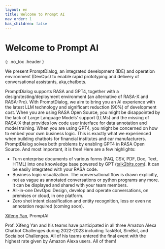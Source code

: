 ```yaml
---
layout: en
title: Welcome to Prompt AI
nav_order: 1
has_children: false
---
```

# Welcome to Prompt AI
{: .no_toc .header }

We present PromptDialog, an integrated development (IDE) and operation environment (DevOps) to enable rapid prototyping and delivery of conversational assistants, aka,chatbots. 

PromptDialog supports RASA and GPT4, together with a design/testing/deployment environment (an alternative of RASA-X and RASA-Pro).  With PromptDialog, we aim to bring you an AI experience with the latest LLM technology and significant reduction (90%) of development cost.
When you are using RASA Open Source, you might be disappointed by the lack of Large Language Models’ support (LLMs) and the missing of RASA-X that provides low code user interface for data annotation and model training.  When you are using GPT4, you might be concerned on how to embed your own business logic.  This is exactly what we experienced when building chatbots for financial institutes and car manufacturers.   PromptDialog solves both problems by enabling GPT4 in RASA Open Source.    And most important, it is free!  Here are a few highlights:
* Turn enterprise documents of various forms (FAQ, CSV, PDF, Doc, Text, HTML) into one knowledge base powered by GPT ([talk2bits.com](https://talk2bits.com)).  It can be easily integrated with your RASA code. 
* Business logic visualization.  The conversational flow is drawn explicitly, not as vague as annotated conversations or python programs any more.  It can be displayed and shared with your team members.
* All-in-one DevOps: Design, develop and operate conversations, on premises or cloud, in one platform.
* Zero shot intent classification and entity recognition, less or even no annotation required (coming soon). 

[Xifeng Yan](https://sites.cs.ucsb.edu/~xyan/),  PromptAI

Prof. Xifeng Yan and his teams have participated in all three Amazon Alexa Chatbot Challenges during 2022-2023 including TaskBot, SimBot, and Socialbot Challenges. All of his teams entered the final event with the highest rate given by Amazon Alexa users. All of them!
